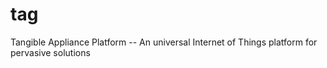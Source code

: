 # tag
Tangible Appliance Platform -- An universal Internet of Things platform for pervasive solutions
